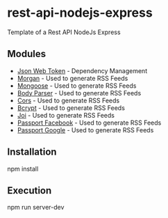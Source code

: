# rest-api-nodejs-express

Template of a Rest API NodeJs Express

## Modules

* [Json Web Token](https://maven.apache.org/) - Dependency Management
* [Morgan](https://rometools.github.io/rome/) - Used to generate RSS Feeds
* [Mongoose](https://rometools.github.io/rome/) - Used to generate RSS Feeds
* [Body Parser](https://rometools.github.io/rome/) - Used to generate RSS Feeds
* [Cors](https://rometools.github.io/rome/) - Used to generate RSS Feeds
* [Bcrypt](https://rometools.github.io/rome/) - Used to generate RSS Feeds
* [Joi](https://rometools.github.io/rome/) - Used to generate RSS Feeds
* [Passport Facebook](https://rometools.github.io/rome/) - Used to generate RSS Feeds
* [Passport Google](https://rometools.github.io/rome/) - Used to generate RSS Feeds

## Installation

npm install

## Execution

npm run server-dev
